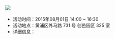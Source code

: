 ## ![](http://deathking.github.io/SICPxShanghai/assets/image/banner.png)

+ 活动时间：2015年08月01日 14:00 ~ 16:30
+ 活动地点：黄浦区外马路 731 号 创邑园区 325 室
+ 详细信息：[](http://deathking.github.io/SICPxShanghai/)